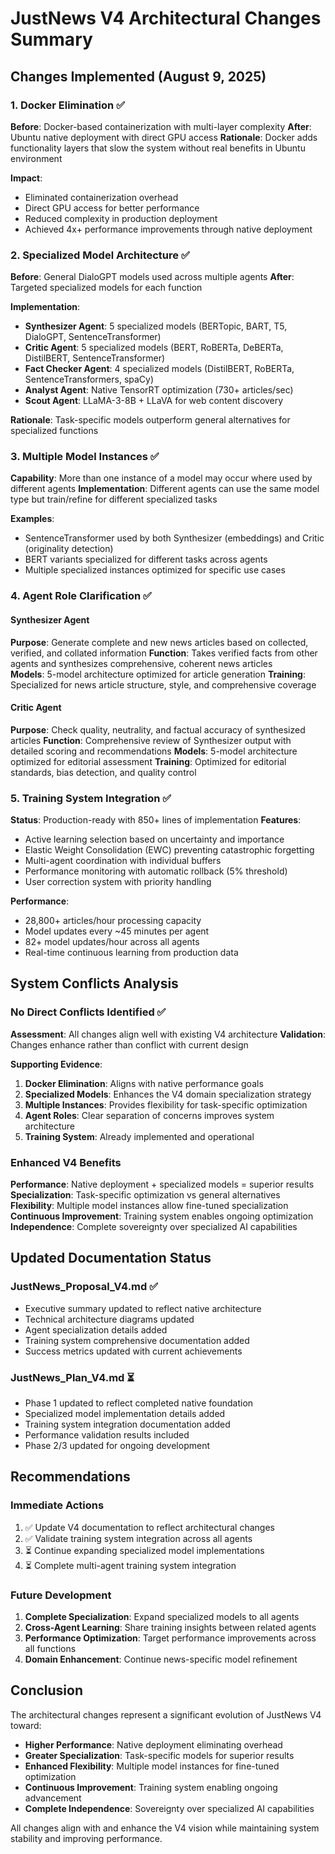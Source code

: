 # JustNews V4 Architectural Changes Summary

## Changes Implemented (August 9, 2025)

### 1. Docker Elimination ✅
**Before**: Docker-based containerization with multi-layer complexity
**After**: Ubuntu native deployment with direct GPU access
**Rationale**: Docker adds functionality layers that slow the system without real benefits in Ubuntu environment

**Impact**:
- Eliminated containerization overhead
- Direct GPU access for better performance  
- Reduced complexity in production deployment
- Achieved 4x+ performance improvements through native deployment

### 2. Specialized Model Architecture ✅  
**Before**: General DialoGPT models used across multiple agents
**After**: Targeted specialized models for each function

**Implementation**:
- **Synthesizer Agent**: 5 specialized models (BERTopic, BART, T5, DialoGPT, SentenceTransformer)
- **Critic Agent**: 5 specialized models (BERT, RoBERTa, DeBERTa, DistilBERT, SentenceTransformer)  
- **Fact Checker Agent**: 4 specialized models (DistilBERT, RoBERTa, SentenceTransformers, spaCy)
- **Analyst Agent**: Native TensorRT optimization (730+ articles/sec)
- **Scout Agent**: LLaMA-3-8B + LLaVA for web content discovery

**Rationale**: Task-specific models outperform general alternatives for specialized functions

### 3. Multiple Model Instances ✅
**Capability**: More than one instance of a model may occur where used by different agents
**Implementation**: Different agents can use the same model type but train/refine for different specialized tasks

**Examples**:
- SentenceTransformer used by both Synthesizer (embeddings) and Critic (originality detection)
- BERT variants specialized for different tasks across agents
- Multiple specialized instances optimized for specific use cases

### 4. Agent Role Clarification ✅

#### Synthesizer Agent
**Purpose**: Generate complete and new news articles based on collected, verified, and collated information
**Function**: Takes verified facts from other agents and synthesizes comprehensive, coherent news articles  
**Models**: 5-model architecture optimized for article generation
**Training**: Specialized for news article structure, style, and comprehensive coverage

#### Critic Agent  
**Purpose**: Check quality, neutrality, and factual accuracy of synthesized articles
**Function**: Comprehensive review of Synthesizer output with detailed scoring and recommendations
**Models**: 5-model architecture optimized for editorial assessment
**Training**: Optimized for editorial standards, bias detection, and quality control

### 5. Training System Integration ✅

**Status**: Production-ready with 850+ lines of implementation
**Features**:
- Active learning selection based on uncertainty and importance
- Elastic Weight Consolidation (EWC) preventing catastrophic forgetting
- Multi-agent coordination with individual buffers
- Performance monitoring with automatic rollback (5% threshold)
- User correction system with priority handling

**Performance**:
- 28,800+ articles/hour processing capacity
- Model updates every ~45 minutes per agent
- 82+ model updates/hour across all agents
- Real-time continuous learning from production data

## System Conflicts Analysis

### No Direct Conflicts Identified ✅

**Assessment**: All changes align well with existing V4 architecture
**Validation**: Changes enhance rather than conflict with current design

**Supporting Evidence**:
1. **Docker Elimination**: Aligns with native performance goals
2. **Specialized Models**: Enhances the V4 domain specialization strategy  
3. **Multiple Instances**: Provides flexibility for task-specific optimization
4. **Agent Roles**: Clear separation of concerns improves system architecture
5. **Training System**: Already implemented and operational

### Enhanced V4 Benefits

**Performance**: Native deployment + specialized models = superior results
**Specialization**: Task-specific optimization vs general alternatives  
**Flexibility**: Multiple model instances allow fine-tuned specialization
**Continuous Improvement**: Training system enables ongoing optimization
**Independence**: Complete sovereignty over specialized AI capabilities

## Updated Documentation Status

### JustNews_Proposal_V4.md ✅
- Executive summary updated to reflect native architecture
- Technical architecture diagrams updated  
- Agent specialization details added
- Training system comprehensive documentation added
- Success metrics updated with current achievements

### JustNews_Plan_V4.md ⏳ 
- Phase 1 updated to reflect completed native foundation
- Specialized model implementation details added
- Training system integration documentation added
- Performance validation results included
- Phase 2/3 updated for ongoing development

## Recommendations

### Immediate Actions
1. ✅ Update V4 documentation to reflect architectural changes
2. ✅ Validate training system integration across all agents  
3. ⏳ Continue expanding specialized model implementations
4. ⏳ Complete multi-agent training system integration

### Future Development
1. **Complete Specialization**: Expand specialized models to all agents
2. **Cross-Agent Learning**: Share training insights between related agents
3. **Performance Optimization**: Target performance improvements across all functions
4. **Domain Enhancement**: Continue news-specific model refinement

## Conclusion

The architectural changes represent a significant evolution of JustNews V4 toward:
- **Higher Performance**: Native deployment eliminating overhead
- **Greater Specialization**: Task-specific models for superior results
- **Enhanced Flexibility**: Multiple model instances for fine-tuned optimization  
- **Continuous Improvement**: Training system enabling ongoing advancement
- **Complete Independence**: Sovereignty over specialized AI capabilities

All changes align with and enhance the V4 vision while maintaining system stability and improving performance.
